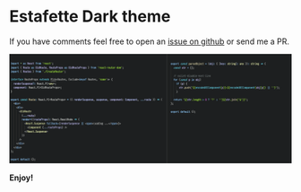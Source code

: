 # Estafette Dark theme

If you have comments feel free to open an [issue on github](https://github.com/lexeech/estafette-dark-theme/issues) or send me a PR.

![Example](https://raw.githubusercontent.com/lexeech/estafette-dark-theme/master/example.png)

**Enjoy!**
